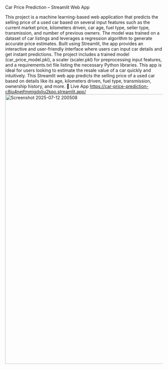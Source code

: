 Car Price Prediction – Streamlit Web App

This project is a machine learning-based web application that predicts the selling price of a used car based on several input features such as the current market price, kilometers driven, car age, fuel type, seller type, transmission, and number of previous owners. The model was trained on a dataset of car listings and leverages a regression algorithm to generate accurate price estimates. Built using Streamlit, the app provides an interactive and user-friendly interface where users can input car details and get instant predictions. The project includes a trained model (car_price_model.pkl), a scaler (scaler.pkl) for preprocessing input features, and a requirements.txt file listing the necessary Python libraries. This app is ideal for users looking to estimate the resale value of a car quickly and intuitively.
This Streamlit web app predicts the selling price of a used car based on details like its age, kilometers driven, fuel type, transmission, ownership history, and more.
🚀 Live App
https://car-price-prediction-c8iu4nejfmmigdxliu2kqo.streamlit.app/
<img width="1891" height="859" alt="Screenshot 2025-07-12 200508" src="https://github.com/user-attachments/assets/45e1e205-c315-4acd-ac8b-2b96187678d2" />
